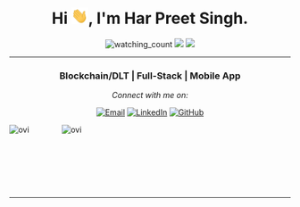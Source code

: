 <h1 align="center">Hi <img src="https://raw.githubusercontent.com/ABSphreak/ABSphreak/master/gifs/Hi.gif" width="30px">, I'm Har Preet Singh.  </h1>
<p align="center">
  <img src="https://komarev.com/ghpvc/?username=OvinduWijethunge&color=brightgreen" alt="watching_count" />
  <img src="https://img.shields.io/badge/Focus-Distributed and Decentralized Systems-brightgreen" />
  <img src="https://img.shields.io/badge/Lives-Germany-success" />
</p>
<hr>
<h3 align="center">Blockchain/DLT | Full-Stack | Mobile App </h3>
<p align="center"> 
  <i> Connect with me on:</i>
</p>

<p align="center">
<a href="mailto:harpreet.singh@fiware.org" target="_blank"><img src="https://img.shields.io/badge/-Gmail-c14438?style=flat-square&logo=Gmail&logoColor=white" alt="Email"></a>
<a href="https://www.linkedin.com/in/singhhp1069/" target="_blank"><img src="https://img.shields.io/badge/LinkedIn-%230077B5.svg?&style=flat-square&logo=linkedin&logoColor=white" alt="LinkedIn"></a>
<a href="https://github.com/singhhp1069/" target="_blank"><img src="https://img.shields.io/badge/-GitHub-181717?style=flat-square&logo=github" alt="GitHub"></a>
</p>

<p><img align="left" src="https://github-readme-stats.vercel.app/api/top-langs?username=singhhp1069&show_icons=true&locale=en&layout=compact&theme=graywhite" alt="ovi" /></p>
<p>&nbsp;<img align="right" src="https://github-readme-stats.vercel.app/api?username=singhhp1069&show_icons=true&locale=en&theme=graywhite" alt="ovi" width="410" /></p>
<br><br><br><br><br>
<hr>




